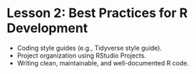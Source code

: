 # Lesson 2: Best Practices for R Development

* Coding style guides (e.g., Tidyverse style guide).
* Project organization using RStudio Projects.
* Writing clean, maintainable, and well-documented R code.
